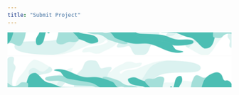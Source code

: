 ```yaml
---
title: "Submit Project"
---
```



<!-- swirl -->
<column class="ecosystem__green-swirl__top" mode="full">

<block>

<img class="get-scrt__align-img" src="../../src/assets/swirl-green-top.svg" /> 

</block>

</column> 





<column class="submit-proyect-page-form">

<block>

<submit-project />

</block>

</column>





<!-- swirl -->
<column class="ecosystem__green-swirl__bottom" mode="full">

<block>

<img class="get-scrt__align-img" src="../../src/assets/swirl-green-bottom.svg" />

</block>

</column>